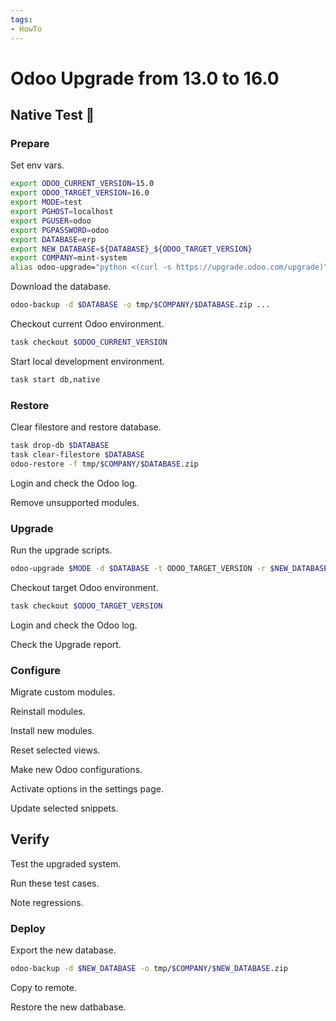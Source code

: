 ```yaml
---
tags:
- HowTo
---
```

# Odoo Upgrade from 13.0 to 16.0

## Native Test 🚧

### Prepare

Set env vars.

```bash
export ODOO_CURRENT_VERSION=15.0
export ODOO_TARGET_VERSION=16.0
export MODE=test
export PGHOST=localhost
export PGUSER=odoo
export PGPASSWORD=odoo
export DATABASE=erp
export NEW_DATABASE=${DATABASE}_${ODOO_TARGET_VERSION}
export COMPANY=mint-system
alias odoo-upgrade="python <(curl -s https://upgrade.odoo.com/upgrade)"
```

Download the database.

```bash
odoo-backup -d $DATABASE -o tmp/$COMPANY/$DATABASE.zip ...
```

Checkout current Odoo environment.

```bash
task checkout $ODOO_CURRENT_VERSION
```

Start local development environment.

```bash
task start db,native
```

### Restore

Clear filestore and restore database.

```bash
task drop-db $DATABASE
task clear-filestore $DATABASE
odoo-restore -f tmp/$COMPANY/$DATABASE.zip
```

Login and check the Odoo log.

Remove unsupported modules.

### Upgrade

Run the upgrade scripts.

```bash
odoo-upgrade $MODE -d $DATABASE -t ODOO_TARGET_VERSION -r $NEW_DATABASE
```

Checkout target Odoo environment.

```bash
task checkout $ODOO_TARGET_VERSION
```

Login and check the Odoo log.

Check the Upgrade report.

### Configure

Migrate custom modules.

Reinstall modules.

Install new modules.

Reset selected views.

Make new Odoo configurations.

Activate options in the settings page.

Update selected snippets.

## Verify

Test the upgraded system.

Run these test cases.

Note regressions.

### Deploy

Export the new database.

```bash
odoo-backup -d $NEW_DATABASE -o tmp/$COMPANY/$NEW_DATABASE.zip
```

Copy to remote.

Restore the new datbabase.